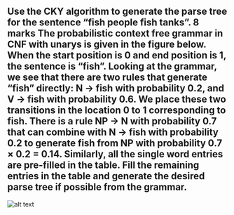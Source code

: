 ## Use the CKY algorithm to generate the parse tree for the sentence “fish people fish tanks”. 8 marks The probabilistic context free grammar in CNF with unarys is given in the figure below. When the start position is 0 and end position is 1, the sentence is “fish”. Looking at the grammar, we see that there are two rules that generate “fish” directly: N → fish with probability 0.2, and V → fish with probability 0.6. We place these two transitions in the location 0 to 1 corresponding to fish. There is a rule NP → N with probability 0.7 that can combine with N → fish with probability 0.2 to generate fish from NP with probability 0.7 × 0.2 = 0.14. Similarly, all the single word entries are pre-filled in the table. Fill the remaining entries in the table and generate the desired parse tree if possible from the grammar.

![alt text](https://drive.google.com/file/d/1zQDH4AYz9Pa4X_Dnjc5vsdeBTBqAq4Ec/view?usp=sharing)
